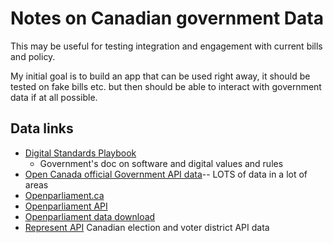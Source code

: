 # Notes on Canadian government Data
This may be useful for testing integration and engagement with current bills and policy.

My initial goal is to build an app that can be used right away, it should be tested on fake bills etc. but then should be able to interact with government data if at all possible.

## Data links
* [Digital Standards Playbook](https://www.canada.ca/en/government/system/digital-government/government-canada-digital-standards.html)
    - Government's doc on software and digital values and rules
* [Open Canada official Government API data](https://open.canada.ca/en/open-data)-- LOTS of data in a lot of areas
* [Openparliament.ca](https://openparliament.ca/bills/)
* [Openparliament API](https://openparliament.ca/api/)
* [Openparliament data download](https://openparliament.ca/data-download/)
* [Represent API](https://represent.opennorth.ca/api/. ) Canadian election and voter district API data
